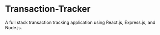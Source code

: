 # Transaction-Tracker
A full stack transaction tracking application using React.js, Express.js, and Node.js.
